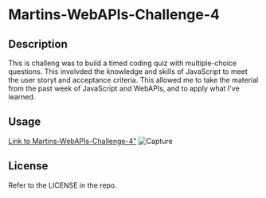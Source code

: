 # Martins-WebAPIs-Challenge-4

## Description

This is challeng was to build a timed coding quiz with multiple-choice questions. This involvded the knowledge and skills of JavaScript to meet the user storyt and acceptance criteria. This allowed me to take the material from the past week of JavaScript and WebAPIs, and to apply what I've learned.

## Usage

<a href="https://mardyyy.github.io/Martins-WebAPIs-Challenge-4/"> Link to  Martins-WebAPIs-Challenge-4"</a>
![Capture](https://github.com/Mardyyy/Martins-WebAPIs-Challenge-4/assets/130259961/622d33b5-347d-4d63-93ed-98be709b7b37)

## License

Refer to the LICENSE in the repo.
